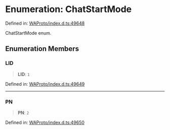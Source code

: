 # Enumeration: ChatStartMode

Defined in: [WAProto/index.d.ts:49648](https://github.com/Fokusdotid/bail/blob/cf6cc85134e12081bc635cea02cc0eee74033a81/WAProto/index.d.ts#L49648)

ChatStartMode enum.

## Enumeration Members

### LID

> **LID**: `1`

Defined in: [WAProto/index.d.ts:49649](https://github.com/Fokusdotid/bail/blob/cf6cc85134e12081bc635cea02cc0eee74033a81/WAProto/index.d.ts#L49649)

***

### PN

> **PN**: `2`

Defined in: [WAProto/index.d.ts:49650](https://github.com/Fokusdotid/bail/blob/cf6cc85134e12081bc635cea02cc0eee74033a81/WAProto/index.d.ts#L49650)
